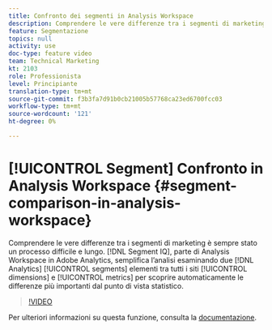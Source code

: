 ```yaml
---
title: Confronto dei segmenti in Analysis Workspace
description: Comprendere le vere differenze tra i segmenti di marketing è sempre stato un processo difficile e lungo. Il segmento IQ, parte di Analysis Workspace in Adobe Analytics, semplifica questa analisi esaminando due segmenti qualsiasi di Analytics su tutte le dimensioni e le metriche per scoprire automaticamente le differenze più importanti dal punto di vista statistico.
feature: Segmentazione
topics: null
activity: use
doc-type: feature video
team: Technical Marketing
kt: 2103
role: Professionista
level: Principiante
translation-type: tm+mt
source-git-commit: f3b3fa7d91b0cb21005b57768ca23ed6700fcc03
workflow-type: tm+mt
source-wordcount: '121'
ht-degree: 0%

---
```



# [!UICONTROL Segment] Confronto in Analysis Workspace  {#segment-comparison-in-analysis-workspace}

Comprendere le vere differenze tra i segmenti di marketing è sempre stato un processo difficile e lungo. [!DNL Segment IQ], parte di Analysis Workspace in Adobe Analytics, semplifica l’analisi esaminando due  [!DNL Analytics] [!UICONTROL segments] elementi tra tutti i siti  [!UICONTROL dimensions] e  [!UICONTROL metrics] per scoprire automaticamente le differenze più importanti dal punto di vista statistico.

>[!VIDEO](https://video.tv.adobe.com/v/23976/?quality=12)

Per ulteriori informazioni su questa funzione, consulta la [documentazione](https://marketing.adobe.com/resources/help/en_US/analytics/analysis-workspace/segment-comparison.html).
